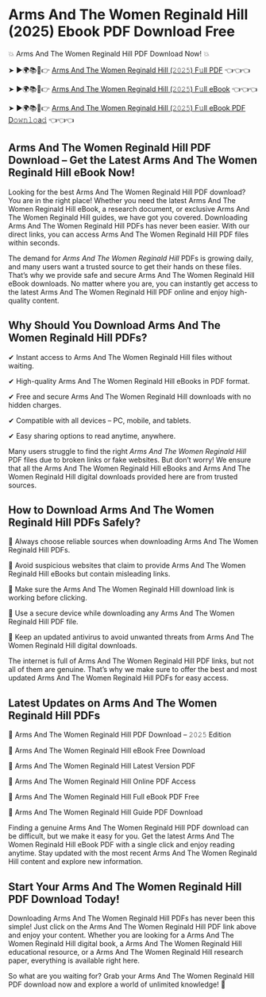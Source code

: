 # Arms And The Women Reginald Hill (2025) Ebook PDF Download Free

💥 Arms And The Women Reginald Hill PDF Download Now! 💥

➤ ►🌍📚📱👉 [Arms And The Women Reginald Hill (𝟸𝟶𝟸𝟻) F𝚞ll PDF](https://getpdf.xyz/arms-and-the-women-reginald-hill) 👈👈👈


➤ ►🌍📚📱👉 [Arms And The Women Reginald Hill (𝟸𝟶𝟸𝟻) F𝚞ll eBook](https://getpdf.xyz/arms-and-the-women-reginald-hill) 👈👈👈


➤ ►🌍📚📱👉 [Arms And The Women Reginald Hill (𝟸𝟶𝟸𝟻) F𝚞ll eBook PDF D𝚘𝚠𝚗𝚕𝚘a𝚍](https://getpdf.xyz/arms-and-the-women-reginald-hill) 👈👈👈


## Arms And The Women Reginald Hill PDF Download – Get the Latest Arms And The Women Reginald Hill eBook Now!

Looking for the best Arms And The Women Reginald Hill PDF download? You are in the right place! Whether you need the latest Arms And The Women Reginald Hill eBook, a research document, or exclusive Arms And The Women Reginald Hill guides, we have got you covered. Downloading Arms And The Women Reginald Hill PDFs has never been easier. With our direct links, you can access Arms And The Women Reginald Hill PDF files within seconds.

The demand for *Arms And The Women Reginald Hill* PDFs is growing daily, and many users want a trusted source to get their hands on these files. That’s why we provide safe and secure Arms And The Women Reginald Hill eBook downloads. No matter where you are, you can instantly get access to the latest Arms And The Women Reginald Hill PDF online and enjoy high-quality content.

## Why Should You Download Arms And The Women Reginald Hill PDFs?

✔ Instant access to Arms And The Women Reginald Hill files without waiting.

✔ High-quality Arms And The Women Reginald Hill eBooks in PDF format.

✔ Free and secure Arms And The Women Reginald Hill downloads with no hidden charges.

✔ Compatible with all devices – PC, mobile, and tablets.

✔ Easy sharing options to read anytime, anywhere.

Many users struggle to find the right *Arms And The Women Reginald Hill* PDF files due to broken links or fake websites. But don’t worry! We ensure that all the Arms And The Women Reginald Hill eBooks and Arms And The Women Reginald Hill digital downloads provided here are from trusted sources.

## How to Download Arms And The Women Reginald Hill PDFs Safely?

📌 Always choose reliable sources when downloading Arms And The Women Reginald Hill PDFs.

📌 Avoid suspicious websites that claim to provide Arms And The Women Reginald Hill eBooks but contain misleading links.

📌 Make sure the Arms And The Women Reginald Hill download link is working before clicking.

📌 Use a secure device while downloading any Arms And The Women Reginald Hill PDF file.

📌 Keep an updated antivirus to avoid unwanted threats from Arms And The Women Reginald Hill digital downloads.

The internet is full of Arms And The Women Reginald Hill PDF links, but not all of them are genuine. That’s why we make sure to offer the best and most updated Arms And The Women Reginald Hill PDFs for easy access.

## Latest Updates on Arms And The Women Reginald Hill PDFs

🔹 Arms And The Women Reginald Hill PDF Download – 𝟸𝟶𝟸𝟻 Edition

🔹 Arms And The Women Reginald Hill eBook Free Download

🔹 Arms And The Women Reginald Hill Latest Version PDF

🔹 Arms And The Women Reginald Hill Online PDF Access

🔹 Arms And The Women Reginald Hill Full eBook PDF Free

🔹 Arms And The Women Reginald Hill Guide PDF Download

Finding a genuine Arms And The Women Reginald Hill PDF download can be difficult, but we make it easy for you. Get the latest Arms And The Women Reginald Hill eBook PDF with a single click and enjoy reading anytime. Stay updated with the most recent Arms And The Women Reginald Hill content and explore new information.

## Start Your Arms And The Women Reginald Hill PDF Download Today!

Downloading Arms And The Women Reginald Hill PDFs has never been this simple! Just click on the Arms And The Women Reginald Hill PDF link above and enjoy your content. Whether you are looking for a Arms And The Women Reginald Hill digital book, a Arms And The Women Reginald Hill educational resource, or a Arms And The Women Reginald Hill research paper, everything is available right here.

So what are you waiting for? Grab your Arms And The Women Reginald Hill PDF download now and explore a world of unlimited knowledge! 🚀